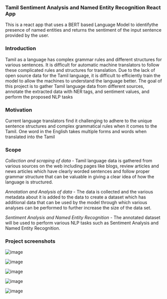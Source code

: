 ### Tamil Sentiment Analysis and Named Entity Recognition React App
This is a react app that uses a BERT based Language Model to identifythe presence of named entities and returns the sentiment of the input sentence provided by the user.

### Introduction 
Tamil as a language has complex grammar rules and different structures for various sentences. It is difficult for automatic machine translators to follow these complicated rules and structures for translation. Due to the lack of open source data for the Tamil language, it is difficult to efficiently train the model to allow the machines to understand the language better. The goal of this project is to gather Tamil language data from different sources, annotate the extracted data with NER tags, and sentiment values, and perform the proposed NLP tasks

### Motivation
Current language translators find it challenging to adhere to the unique sentence structures and complex grammatical rules when it comes to the Tamil. One word in the English takes multiple forms and words when translated into the Tamil

### Scope
*Collection and scraping of data* - Tamil language data is gathered from various sources on the web including pages like blogs, review articles and news articles which have clearly worded sentences and follow proper grammar structure that can be valuable in giving a clear idea of how the language is structured. 

*Annotation and Analysis of data* - The data is collected and the various metadata about it is added to the data to create a dataset which has additional data that can be used by the model through which various analyses can be performed to further increase the size of the data set.

*Sentiment Analysis and Named Entity Recognition* - The annotated dataset will be used to perform various NLP tasks such as Sentiment Analysis and Named Entity Recognition. 

### Project screenshots

![image](https://github.com/DDR-1/tamil-sa-ner-react-app/assets/73418471/ffff622b-5511-4646-bb34-f78916e79d19)

![image](https://github.com/DDR-1/tamil-sa-ner-react-app/assets/73418471/48e4f279-1cc7-44b9-9992-4a2f34e93180)

![image](https://github.com/DDR-1/tamil-sa-ner-react-app/assets/73418471/15989db3-a707-4b9d-9c73-b243f22e6296)

![image](https://github.com/DDR-1/tamil-sa-ner-react-app/assets/73418471/86b4e252-b737-43d4-ae4f-bab7e0fa07c9)

![image](https://github.com/DDR-1/tamil-sa-ner-react-app/assets/73418471/23612f86-df1e-4822-9580-a63923d1b5d8)

